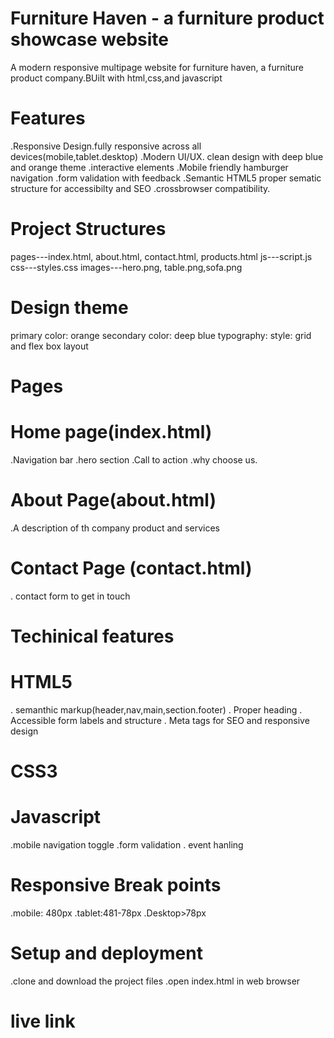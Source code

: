 # Furniture Haven - a furniture product showcase website

A modern responsive multipage website for furniture haven, a furniture product company.BUilt with html,css,and javascript

# Features
  .Responsive Design.fully responsive across all devices(mobile,tablet.desktop)
  .Modern UI/UX. clean design with deep blue and orange theme
  .interactive elements
     .Mobile friendly hamburger navigation
     .form validation with feedback
  .Semantic HTML5 proper sematic structure for accessibilty and SEO
  .crossbrowser compatibility.
# Project Structures
  pages---index.html, about.html, contact.html, products.html
  js---script.js
  css---styles.css
  images---hero.png, table.png,sofa.png

# Design theme

primary color: orange
secondary color: deep blue
typography:
style: grid and flex box layout


# Pages

# Home page(index.html)
  .Navigation bar
  .hero section
  .Call to action
  .why choose us.

# About Page(about.html)
  .A description of th company product and services
      
# Contact Page (contact.html)
  . contact form to get in touch


# Techinical features

# HTML5
   . semanthic markup(header,nav,main,section.footer)
   . Proper heading
   . Accessible form labels and structure
   . Meta tags for SEO and responsive design
# CSS3

# Javascript
  .mobile navigation toggle
  .form validation
  . event hanling
# Responsive Break points

  .mobile: 480px
  .tablet:481-78px
  .Desktop>78px

# Setup and deployment
  .clone and download the project files
  .open index.html in web browser

  # live link
